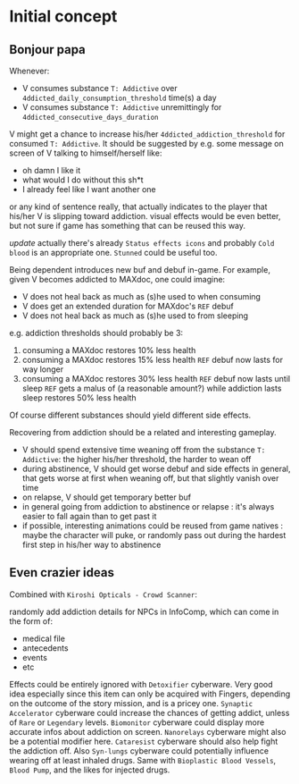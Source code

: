 # Initial concept

## Bonjour papa

Whenever:

- V consumes substance `T: Addictive` over `4ddicted_daily_consumption_threshold` time(s) a day
- V consumes substance `T: Addictive` unremittingly for `4ddicted_consecutive_days_duration`

V might get a chance to increase his/her `4ddicted_addiction_threshold` for consumed `T: Addictive`.
It should be suggested by e.g. some message on screen of V talking to himself/herself like:

- oh damn I like it
- what would I do without this sh*t
- I already feel like I want another one

or any kind of sentence really, that actually indicates to the player that his/her V is slipping toward addiction.
visual effects would be even better, but not sure if game has something that can be reused this way.

*update* actually there's already `Status effects icons` and probably `Cold blood` is an appropriate one. `Stunned` could be useful too.

Being dependent introduces new buf and debuf in-game.
For example, given V becomes addicted to MAXdoc, one could imagine:

- V does not heal back as much as (s)he used to when consuming
- V does get an extended duration for MAXdoc's `REF` debuf
- V does not heal back as much as (s)he used to from sleeping

e.g. addiction thresholds should probably be 3:

1. consuming a MAXdoc restores 10% less health
2. consuming a MAXdoc restores 15% less health
   `REF` debuf now lasts for way longer
3. consuming a MAXdoc restores 30% less health
   `REF` debuf now lasts until sleep
   `REF` gets a malus of (a reasonable amount?) while addiction lasts
   sleep restores 50% less health

Of course different substances should yield different side effects.

Recovering from addiction should be a related and interesting gameplay.

- V should spend extensive time weaning off from the substance `T: Addictive`: the higher his/her threshold, the harder to wean off
- during abstinence, V should get worse debuf and side effects in general, that gets worse at first when weaning off, but that slightly vanish over time
- on relapse, V should get temporary better buf
- in general going from addiction to abstinence or relapse : it's always easier to fall again than to get past it
- if possible, interesting animations could be reused from game natives : maybe the character will puke, or randomly pass out during the hardest first step in his/her way to abstinence

## Even crazier ideas

Combined with `Kiroshi Opticals - Crowd Scanner`:

randomly add addiction details for NPCs in InfoComp, which can come in the form of:

- medical file
- antecedents
- events
- etc

Effects could be entirely ignored with `Detoxifier` cyberware. Very good idea especially since this item can only be acquired with Fingers, depending on the outcome of the story mission, and is a pricey one. `Synaptic Accelerator` cyberware could increase the chances of getting addict, unless of `Rare` or `Legendary` levels. `Biomonitor` cyberware could display more accurate infos about addiction on screen. `Nanorelays` cyberware might also be a potential modifier here. `Cataresist` cyberware should also help fight the addiction off. Also `Syn-lungs` cyberware could potentially influence wearing off at least inhaled drugs. Same with `Bioplastic Blood Vessels`, `Blood Pump`, and the likes for injected drugs.
